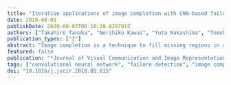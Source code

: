 ```yaml
---
title: "Iterative applications of image completion with CNN-based failure detection"
date: 2018-08-01
publishDate: 2020-08-03T06:16:28.829701Z
authors: ["Takahiro Tanaka", "Norihiko Kawai", "Yuta Nakashima", "Tomokazu Sato", "Naokazu Yokoya"]
publication_types: ["2"]
abstract: "Image completion is a technique to fill missing regions in a damaged or redacted image. A patch-based approach is one of major approaches, which solves an optimization problem that involves pixel values in missing regions and similar image patch search. One major problem of this approach is that it sometimes duplicates implausible texture in the image or overly smooths down a missing region when the algorithm cannot find better patches. As a practical remedy, the user may provide an interaction to identify such regions and re-apply image completion iteratively until she/he gets a desirable result. In this work, inspired by this idea, we propose a framework of human-in-the-loop style image completion with automatic failure detection using a deep neural network instead of human interaction. Our neural network takes small patches extracted from multiple feature maps obtained from the completion process as input for the automated interaction process, which is iterated several times. We experimentally show that our neural network outperforms a conventional linear support vector machine. Our subjective evaluation demonstrates that our method drastically improves the visual quality of resulting images compared to non-iterative application."
featured: false
publication: "*Journal of Visual Communication and Image Representation*"
tags: ["convolutional neural network", "failure detection", "image completion", "image inpainting"]
doi: "10.1016/j.jvcir.2018.05.015"
---
```



